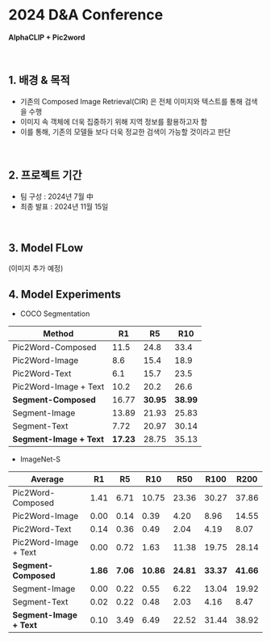 # 2024 D&A Conference
**AlphaCLIP + Pic2word**

<br/>

## 1. 배경 & 목적
 
- 기존의 Composed Image Retrieval(CIR) 은 전체 이미지와 텍스트를 통해 검색을 수행
- 이미지 속 객체에 더욱 집중하기 위해 지역 정보를 활용하고자 함
- 이를 통해, 기존의 모델들 보다 더욱 정교한 검색이 가능할 것이라고 판단

<br/>

## 2. 프로젝트 기간

- 팀 구성 : 2024년 7월 中
- 최종 발표 : 2024년 11월 15일

<br/>

## 3. Model FLow


(이미지 추가 예정)



## 4. Model Experiments

- COCO Segmentation
  
| Method                     | R1    | R5    | R10   |
|----------------------------|-------|-------|-------|
| Pic2Word-Composed          | 11.5  | 24.8  | 33.4  |
| Pic2Word-Image             | 8.6   | 15.4  | 18.9  |
| Pic2Word-Text              | 6.1   | 15.7  | 23.5  |
| Pic2Word-Image + Text      | 10.2  | 20.2  | 26.6  |
| **Segment-Composed**       | 16.77 | **30.95** | **38.99** |
| Segment-Image              | 13.89 | 21.93 | 25.83 |
| Segment-Text               | 7.72  | 20.97 | 30.14 |
| **Segment-Image + Text**   | **17.23** | 28.75 | 35.13 |

- ImageNet-S
  
| Average                    | R1    | R5    | R10   | R50   | R100  | R200  |
|----------------------------|-------|-------|-------|-------|-------|-------|
| Pic2Word-Composed          | 1.41  | 6.71  | 10.75 | 23.36 | 30.27 | 37.86 |
| Pic2Word-Image             | 0.00  | 0.14  | 0.39  | 4.20  | 8.96  | 14.55 |
| Pic2Word-Text              | 0.14  | 0.36  | 0.49  | 2.04  | 4.19  | 8.07  |
| Pic2Word-Image + Text      | 0.00  | 0.72  | 1.63  | 11.38 | 19.75 | 28.14 |
| **Segment-Composed**       | **1.86** | **7.06** | **10.86** | **24.81** | **33.37** | **41.66** |
| Segment-Image              | 0.00  | 0.22  | 0.55  | 6.22  | 13.04 | 19.92 |
| Segment-Text               | 0.02  | 0.22  | 0.48  | 2.03  | 4.16  | 8.47  |
| **Segment-Image + Text**   | 0.10 | 3.49 | 6.49 | 22.52 | 31.44 | 38.92 |

